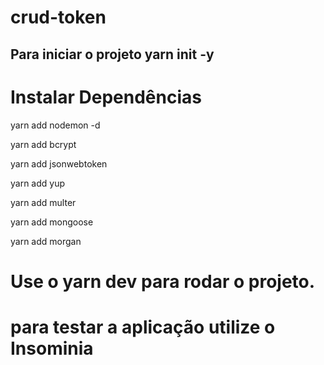 # crud-token
## Para iniciar o projeto yarn init -y

# Instalar Dependências

 yarn add nodemon -d
 
 yarn add bcrypt
 
 yarn add jsonwebtoken
 
 yarn add yup 
 
 yarn add multer
 
 yarn add mongoose
 
 yarn add morgan 
 
 
 # Use o yarn dev para rodar o projeto.
 
 
 # para testar a aplicação utilize o Insominia
 
 

